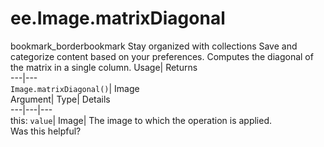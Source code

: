  
#  ee.Image.matrixDiagonal
bookmark_borderbookmark Stay organized with collections  Save and categorize content based on your preferences.
Computes the diagonal of the matrix in a single column. 
Usage| Returns  
---|---  
`Image.matrixDiagonal()`| Image  
Argument| Type| Details  
---|---|---  
this: `value`| Image| The image to which the operation is applied.  
Was this helpful?
